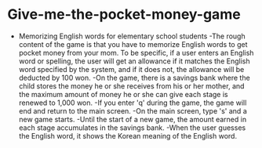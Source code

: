 # Give-me-the-pocket-money-game
- Memorizing English words for elementary school students -The rough content of the game is that you have to memorize English words to get pocket money from your mom. To be specific, if a user enters an English word or spelling, the user will get an allowance if it matches the English word specified by the system, and if it does not, the allowance will be deducted by 100 won.  -On the game, there is a savings bank where the child stores the money he or she receives from his or her mother, and the maximum amount of money he or she can give each stage is renewed to 1,000 won.  -If you enter 'q' during the game, the game will end and return to the main screen. -On the main screen, type 's' and a new game starts.   -Until the start of a new game, the amount earned in each stage accumulates in the savings bank. -When the user guesses the English word, it shows the Korean meaning of the English word.
